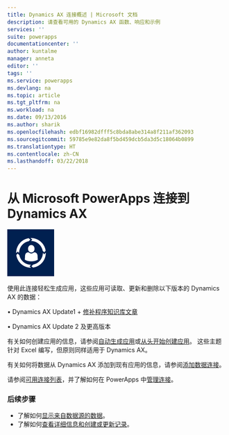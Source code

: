 ```yaml
---
title: Dynamics AX 连接概述 | Microsoft 文档
description: 请查看可用的 Dynamics AX 函数、响应和示例
services: ''
suite: powerapps
documentationcenter: ''
author: kuntalme
manager: anneta
editor: ''
tags: ''
ms.service: powerapps
ms.devlang: na
ms.topic: article
ms.tgt_pltfrm: na
ms.workload: na
ms.date: 09/13/2016
ms.author: sharik
ms.openlocfilehash: edbf16982dfff5c8bda8abe314a8f211af362093
ms.sourcegitcommit: 59785e9e82da8f5bd459dcb5da3d5c18064b0899
ms.translationtype: HT
ms.contentlocale: zh-CN
ms.lasthandoff: 03/22/2018
---
```

# <a name="connect-from-microsoft-powerapps-to-dynamics-ax"></a>从 Microsoft PowerApps 连接到 Dynamics AX
![Dynamics AX Online](./media/connection-dynamicsax/dynamics-ax.png)

使用此连接轻松生成应用，这些应用可读取、更新和删除以下版本的 Dynamics AX 的数据：

•    Dynamics AX Update1 + [修补程序知识库文章](https://fix.lcs.dynamics.com/Issue/Resolved?kb=3175021&bugId=3762232&qc=75f75fb7cb5de685683dafada9bdc618a7674bc4e299935b567a28ac02489b5c)

•    Dynamics AX Update 2 及更高版本

有关如何创建应用的信息，请参阅[自动生成应用](../get-started-create-from-data.md)或[从头开始创建应用](../get-started-create-from-blank.md)。 这些主题针对 Excel 编写，但原则同样适用于 Dynamics AX。

有关如何将数据从 Dynamics AX 添加到现有应用的信息，请参阅[添加数据连接](../add-data-connection.md)。

请参阅[可用连接列表](../connections-list.md)，并了解如何在 PowerApps 中[管理连接](../add-manage-connections.md)。

### <a name="next-steps"></a>后续步骤
* 了解如何[显示来自数据源的数据](../add-gallery.md)。
* 了解如何[查看详细信息和创建或更新记录](../add-form.md)。


